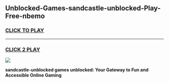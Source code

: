 
## Unblocked-Games-sandcastle-unblocked-Play-Free-nbemo
<h3>
<a href="https://premium76.site?title=sandcastle-unblocked&ref=23A">CLICK TO PLAY</a></h3>
<hr>

<h3>
<a href="https://premium76.site?title=sandcastle-unblocked&ref=23A">CLICK 2 PLAY</a>
  
</h3>

<a href="https://premium76.site?title=sandcastle-unblocked&ref=23A"><img src="https://clearcache.store/games.png"></a>


**sandcastle-unblocked games unblocked: Your Gateway to Fun and Accessible Online Gaming**
